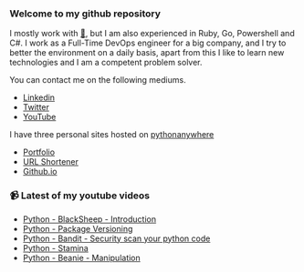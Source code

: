 ### Welcome to my github repository

I mostly work with [:snake:](https://www.python.org/), but I am also experienced in Ruby, Go, Powershell and C#. I work as a Full-Time DevOps engineer for a big company, and I try to better the environment on a daily basis, apart from this I like to learn new technologies and I am a competent problem solver.

You can contact me on the following mediums.
- [Linkedin](https://www.linkedin.com/in/r3ap3rpy)
- [Twitter](https://twitter.com/r3ap3rpy)
- [YouTube](https://www.youtube.com/channel/UC1qkMXH8d2I9DDAtBSeEHqg)

I have three personal sites hosted on [pythonanywhere](https://www.pythonanywhere.com/)
- [Portfolio](http://r3ap3rpy.pythonanywhere.com/)
- [URL Shortener](http://shortenpy.pythonanywhere.com/)
- [Github.io](https://r3ap3rpy.github.io/)

### :video_camera: Latest of my youtube videos
<!-- YOUTUBE:START -->
- [Python - BlackSheep - Introduction](https://www.youtube.com/watch?v=aRJi4zu0aMc)
- [Python - Package Versioning](https://www.youtube.com/watch?v=rBFXFQ1Uw6Q)
- [Python - Bandit - Security scan your python code](https://www.youtube.com/watch?v=dGkmAolcpxE)
- [Python - Stamina](https://www.youtube.com/watch?v=bbnBdRoD98I)
- [Python - Beanie - Manipulation](https://www.youtube.com/watch?v=qIfrZK3bAsw)
<!-- YOUTUBE:END -->

